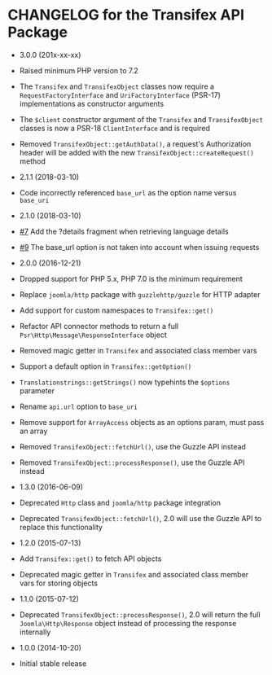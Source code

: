 CHANGELOG for the Transifex API Package
===============

* 3.0.0 (201x-xx-xx)

 * Raised minimum PHP version to 7.2
 * The `Transifex` and `TransifexObject` classes now require a `RequestFactoryInterface` and `UriFactoryInterface` (PSR-17) implementations as constructor arguments
 * The `$client` constructor argument of the `Transifex` and `TransifexObject` classes is now a PSR-18 `ClientInterface` and is required
 * Removed `TransifexObject::getAuthData()`, a request's Authorization header will be added with the new `TransifexObject::createRequest()` method

* 2.1.1 (2018-03-10)

 * Code incorrectly referenced `base_url` as the option name versus `base_uri`

* 2.1.0 (2018-03-10)

 * [#7](https://github.com/BabDev/Transifex-API/pulls/7) Add the ?details fragment when retrieving language details
 * [#9](https://github.com/BabDev/Transifex-API/issues/9) The base_url option is not taken into account when issuing requests

* 2.0.0 (2016-12-21)

 * Dropped support for PHP 5.x, PHP 7.0 is the minimum requirement
 * Replace `joomla/http` package with `guzzlehttp/guzzle` for HTTP adapter
 * Add support for custom namespaces to `Transifex::get()`
 * Refactor API connector methods to return a full `Psr\Http\Message\ResponseInterface` object
 * Removed magic getter in `Transifex` and associated class member vars
 * Support a default option in `Transifex::getOption()`
 * `Translationstrings::getStrings()` now typehints the `$options` parameter
 * Rename `api.url` option to `base_uri`
 * Remove support for `ArrayAccess` objects as an options param, must pass an array
 * Removed `TransifexObject::fetchUrl()`, use the Guzzle API instead
 * Removed `TransifexObject::processResponse()`, use the Guzzle API instead

* 1.3.0 (2016-06-09)

 * Deprecated `Http` class and `joomla/http` package integration
 * Deprecated `TransifexObject::fetchUrl()`, 2.0 will use the Guzzle API to replace this functionality

* 1.2.0 (2015-07-13)

 * Add `Transifex::get()` to fetch API objects
 * Deprecated magic getter in `Transifex` and associated class member vars for storing objects

* 1.1.0 (2015-07-12)

 * Deprecated `TransifexObject::processResponse()`, 2.0 will return the full `Joomla\Http\Response` object instead of processing the response internally

* 1.0.0 (2014-10-20)

 * Initial stable release
